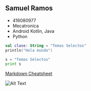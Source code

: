 ## Samuel Ramos 
* 416080977
* Mecatronica
* Android Kotlin, Java
* Python

```kotlin
val clase: String = "Temas Selectos"
println("Hola mundo")
```

```python
s = "Temas Selectos"
print s
```

[Markdown Cheatsheet](https://github.com/adam-p/markdown-here/wiki/Markdown-Cheatsheet#links "Markdown")

![Alt Text](https://www.educaciontrespuntocero.com/wp-content/uploads/2019/06/homer.gif)
